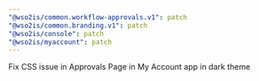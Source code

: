 ```yaml
---
"@wso2is/common.workflow-approvals.v1": patch
"@wso2is/common.branding.v1": patch
"@wso2is/console": patch
"@wso2is/myaccount": patch
---
```


Fix CSS issue in Approvals Page in My Account app in dark theme
